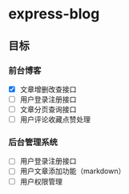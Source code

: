 # express-blog
 ## 目标
 ### 前台博客
 - [x] 文章增删改查接口
 - [ ] 用户登录注册接口
 - [ ] 文章分页查询接口
 - [ ] 用户评论收藏点赞处理
 ### 后台管理系统
  - [ ] 用户登录注册接口
  - [ ] 用户文章添加功能（markdown）
  - [ ] 用户权限管理
